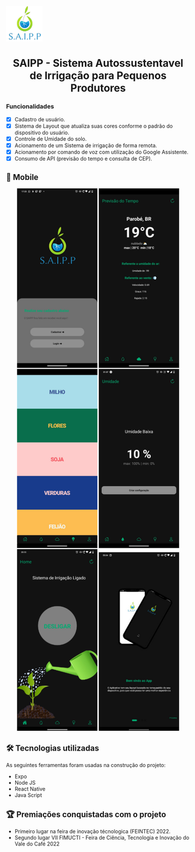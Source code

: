 <img alt="NextLevelWeek" title="#NextLevelWeek" src="./assets/saipp.png" width="100px" margin="40px">
<h1 align="center">SAIPP - Sistema Autossustentavel de Irrigação para Pequenos Produtores</h1>

### Funcionalidades

- [x] Cadastro de usuário.
- [x] Sistema de Layout que atualiza suas cores conforme o padrão do dispositivo do usuário.
- [x] Controle de Umidade do solo.
- [x] Acionamento de um Sistema de irrigação de forma remota.
- [x] Acionamento por comando de voz com utilização do Google Assistente.
- [x] Consumo de API (previsão do tempo e consulta de CEP).

## 📱 Mobile 

<p align="center">
  
  <img alt="NextLevelWeek" title="#NextLevelWeek" src="./assets/WhatsApp Image 2022-12-06 at 17.24.01.jpeg" width="220px" margin-right="20px">
  
  <img alt="NextLevelWeek" title="#NextLevelWeek" src="./assets/WhatsApp Image 2022-10-19 at 22.18.22 (3).jpeg" width="220px"  margin="20px">
  
  <img alt="NextLevelWeek" title="#NextLevelWeek" src="./assets/WhatsApp Image 2022-10-17 at 22.23.07 (2).jpeg" width="220px"  margin="20px">

  <img alt="NextLevelWeek" title="#NextLevelWeek" src="./assets/WhatsApp Image 2022-10-20 at 01.22.01 (2).jpeg" width="220px"  margin="20px">
  
  <img alt="NextLevelWeek" title="#NextLevelWeek" src="./assets/Captura de tela 2022-12-06 174054.png" width="220px"  margin="20px">
  
  <img alt="NextLevelWeek" title="#NextLevelWeek" src="./assets/Captura de tela 2022-12-06 174005.png" width="220px"  margin="20px">
  
</p>

## 🛠 Tecnologias utilizadas

As seguintes ferramentas foram usadas na construção do projeto:


- Expo
- Node JS
- React Native
- Java Script


## 🏆 Premiações conquistadas com o projeto 

- Primeiro lugar na feira de inovação técnologica (FEINTEC) 2022.
- Segundo lugar VII FIMUCTI - Feira de Ciência, Tecnologia e Inovação do Vale do Café 2022

